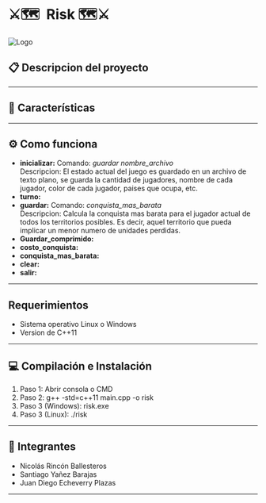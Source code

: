 
# ⚔️🗺 ️ Risk 🗺⚔️

![Logo](https://i.ibb.co/cwdJYLQ/deporz7-11d17976-7f29-4185-9285-58b58899a15e.png)

## 📋 Descripcion del proyecto

---
## 👀 Características

---
## ⚙️ Como funciona

- **inicializar:** Comando: *guardar nombre_archivo*      
    Descripcion: El estado actual del juego es guardado en un archivo de texto plano, se guarda la cantidad de jugadores, nombre de cada jugador, color de cada jugador, paises que ocupa, etc.
- **turno:**
- **guardar:** Comando: *conquista_mas_barata*  
    Descripcion: Calcula la conquista mas barata para el jugador actual de todos los territorios posibles. Es decir, aquel territorio que pueda implicar un menor numero de unidades perdidas.
- **Guardar_comprimido:**
- **costo_conquista:**
- **conquista_mas_barata:**
- **clear:**
- **salir:**

---
## Requerimientos
- Sistema operativo Linux o Windows
- Version de C++11

---
## 💻  Compilación e Instalación
1. Paso 1: Abrir consola o CMD
2. Paso 2: g++ -std=c++11 main.cpp -o risk
3. Paso 3 (Windows): risk.exe
4. Paso 3 (Linux):  ./risk

---
## 💼  Integrantes

- Nicolás Rincón Ballesteros
- Santiago Yañez Barajas
- Juan Diego Echeverry Plazas

---
